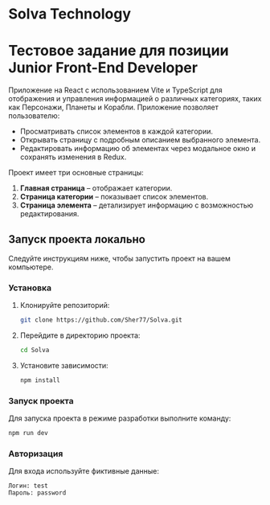 # Solva Technology

# Тестовое задание для позиции Junior Front-End Developer

Приложение на React с использованием Vite и TypeScript для отображения и управления информацией о различных категориях, таких как Персонажи, Планеты и Корабли. Приложение позволяет пользователю:

- Просматривать список элементов в каждой категории.
- Открывать страницу с подробным описанием выбранного элемента.
- Редактировать информацию об элементах через модальное окно и сохранять изменения в Redux.

Проект имеет три основные страницы:
1. **Главная страница** – отображает категории.
2. **Страница категории** – показывает список элементов.
3. **Страница элемента** – детализирует информацию с возможностью редактирования.


## Запуск проекта локально

Следуйте инструкциям ниже, чтобы запустить проект на вашем компьютере.

### Установка

1. Клонируйте репозиторий:

    ```bash
    git clone https://github.com/Sher77/Solva.git
    ```

2. Перейдите в директорию проекта:

    ```bash
    cd Solva
    ```

3. Установите зависимости:

    ```bash
    npm install
    ```

### Запуск проекта

Для запуска проекта в режиме разработки выполните команду:

```bash
npm run dev
```

### Авторизация

Для входа используйте фиктивные данные:

    Логин: test
    Пароль: password

